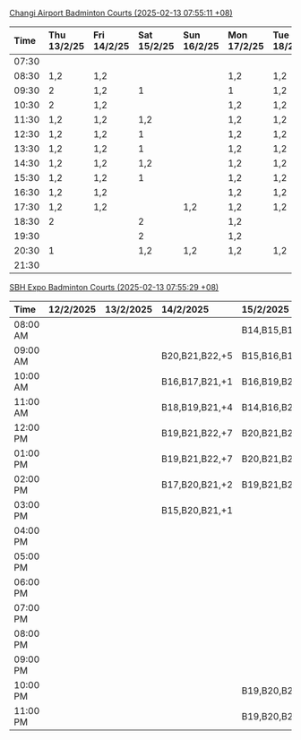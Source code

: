 [Changi Airport Badminton Courts (2025-02-13 07:55:11 +08)](https://www.carc.org.sg/FacilityBooking.aspx)

| Time   | Thu 13/2/25   | Fri 14/2/25   | Sat 15/2/25   | Sun 16/2/25   | Mon 17/2/25   | Tue 18/2/25   | Wed 19/2/25   |
|:-------|:--------------|:--------------|:--------------|:--------------|:--------------|:--------------|:--------------|
| 07:30  |               |               |               |               |               |               |               |
| 08:30  | 1,2           | 1,2           |               |               | 1,2           | 1,2           | 1,2           |
| 09:30  | 2             | 1,2           | 1             |               | 1             | 1,2           | 1,2           |
| 10:30  | 2             | 1,2           |               |               | 1,2           | 1,2           | 1,2           |
| 11:30  | 1,2           | 1,2           | 1,2           |               | 1,2           | 1,2           | 1,2           |
| 12:30  | 1,2           | 1,2           | 1             |               | 1,2           | 1,2           | 2             |
| 13:30  | 1,2           | 1,2           | 1             |               | 1,2           | 1,2           | 1,2           |
| 14:30  | 1,2           | 1,2           | 1,2           |               | 1,2           | 1,2           | 1,2           |
| 15:30  | 1,2           | 1,2           | 1             |               | 1,2           | 1,2           | 1,2           |
| 16:30  | 1,2           | 1,2           |               |               | 1,2           | 1,2           | 1,2           |
| 17:30  | 1,2           | 1,2           |               | 1,2           | 1,2           | 1,2           | 1,2           |
| 18:30  | 2             |               | 2             |               | 1,2           |               | 2             |
| 19:30  |               |               | 2             |               | 1,2           |               | 1,2           |
| 20:30  | 1             |               | 1,2           | 1,2           | 1,2           | 1,2           | 1,2           |
| 21:30  |               |               |               |               |               |               |               |

[SBH Expo Badminton Courts (2025-02-13 07:55:29 +08)](https://singaporebadmintonhall.getomnify.com/widgets/O3MRKGBH359GA55KHMG1RD)

| Time     | 12/2/2025   | 13/2/2025   | 14/2/2025      | 15/2/2025      | 16/2/2025   | 17/2/2025      | 18/2/2025      |
|:---------|:------------|:------------|:---------------|:---------------|:------------|:---------------|:---------------|
| 08:00 AM |             |             |                | B14,B15,B16,+3 |             | B20,B21,B22,+5 | B16            |
| 09:00 AM |             |             | B20,B21,B22,+5 | B15,B16,B17,+4 |             |                | B16,B17        |
| 10:00 AM |             |             | B16,B17,B21,+1 | B16,B19,B20,+4 |             |                | B20,B21,B22,+1 |
| 11:00 AM |             |             | B18,B19,B21,+4 | B14,B16,B20,+3 |             |                | B20,B21,B22    |
| 12:00 PM |             |             | B19,B21,B22,+7 | B20,B21,B22,+7 |             |                | B19,B21,B22,+4 |
| 01:00 PM |             |             | B19,B21,B22,+7 | B20,B21,B22,+4 |             |                | B19,B21,B22,+3 |
| 02:00 PM |             |             | B17,B20,B21,+2 | B19,B21,B22,+3 |             |                | B19,B21,B22,+2 |
| 03:00 PM |             |             | B15,B20,B21,+1 |                |             |                |                |
| 04:00 PM |             |             |                |                |             |                |                |
| 05:00 PM |             |             |                |                |             |                | B13            |
| 06:00 PM |             |             |                |                |             |                |                |
| 07:00 PM |             |             |                |                |             |                | B15            |
| 08:00 PM |             |             |                |                |             |                |                |
| 09:00 PM |             |             |                |                |             |                |                |
| 10:00 PM |             |             |                | B19,B20,B22,+6 | B17         | A10,A8,A9,+6   |                |
| 11:00 PM |             |             |                | B19,B20,B22,+6 | B17,B18,B22 | A10,A8,A9,+7   |                |
